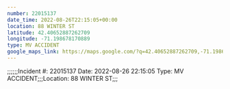 ```yaml
---
number: 22015137
date_time: 2022-08-26T22:15:05+00:00
location: 88 WINTER ST
latitude: 42.40652887262709
longitude: -71.198678170889
type: MV ACCIDENT
google_maps_link: https://maps.google.com/?q=42.40652887262709,-71.198678170889
---
```


;;;;;;Incident #: 22015137  Date: 2022-08-26 22:15:05   Type: MV ACCIDENT;;;Location: 88 WINTER ST;;;
